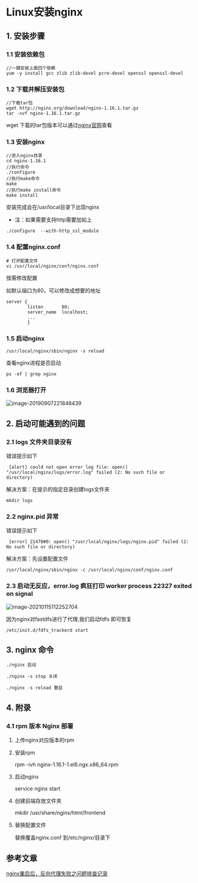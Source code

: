 # Linux安装nginx

## 1. 安装步骤

### 1.1 安装依赖包

```
//一键安装上面四个依赖
yum -y install gcc zlib zlib-devel pcre-devel openssl openssl-devel
```

### 1.2 下载并解压安装包

```
//下载tar包
wget http://nginx.org/download/nginx-1.16.1.tar.gz
tar -xvf nginx-1.16.1.tar.gz
```

wget 下载的tar包版本可以通过[nginx官网](<https://nginx.org/en/download.html>)查看

### 1.3 安装nginx

```
//进入nginx目录
cd nginx-1.16.1
//执行命令
./configure
//执行make命令
make
//执行make install命令
make install
```

安装完成会在/usr/local目录下出现nginx

- 注：如果需要支持http需要加如上

```
./configure  --with-http_ssl_module
```



### 1.4 配置nginx.conf

```
# 打开配置文件
vi /usr/local/nginx/conf/nginx.conf
```

按需修改配置

如默认端口为80，可以修改成想要的地址

```
server {
        listen       80;
        server_name  localhost;
        ...
        }
```

### 1.5 启动nginx

```
/usr/local/nginx/sbin/nginx -s reload
```

查看nginx进程是否启动

```
ps -ef | grep nginx
```

### 1.6 浏览器打开

![image-20190907221848439](https://zszblog.oss-cn-beijing.aliyuncs.com/zszblog/blogimage-master/img/image-20190907221848439.png)

## 2. 启动可能遇到的问题

### 2.1 logs 文件夹目录没有

错误提示如下

```
 [alert] could not open error log file: open() "/usr/local/nginx/logs/error.log" failed (2: No such file or directory)
```

解决方案：在提示的指定目录创建logs文件夹

```
mkdir logs
```

### 2.2 nginx.pid 异常

错误提示如下

```
 [error] 21478#0: open() "/usr/local/nginx/logs/nginx.pid" failed (2: No such file or directory)
```

解决方案：先设置配置文件

```
/usr/local/nginx/sbin/nginx -c /usr/local/nginx/conf/nginx.conf
```

### 2.3 启动无反应，error.log 疯狂打印 worker process 22327 exited on signal

![image-20210115112252704](https://zszblog.oss-cn-beijing.aliyuncs.com/zszblog/blogimage-master/img/image-20210115112252704.png)

因为nginx对fastdfs进行了代理,我们启动fdfs 即可恢复

```
/etc/init.d/fdfs_trackerd start
```



## 3. nginx 命令

```
./nginx 启动

./nginx -s stop 关闭

./nginx -s reload 重启
```

## 4. 附录

### 4.1 rpm 版本 Nginx 部署

1. 上传nginx对应版本的rpm

2. 安装rpm

   rpm -ivh nginx-1.16.1-1.el6.ngx.x86_64.rpm

3. 启动nginx

   service nginx start

4. 创建前端存放文件夹

   mkdir /usr/share/nginx/html/frontend

5. 替换配置文件

   替换覆盖nginx.conf 到/etc/nginx/目录下

## 参考文章

[nginx重启后，反向代理失败之问题排查记录](https://www.debugger.wiki/article/html/1575597633434520)
